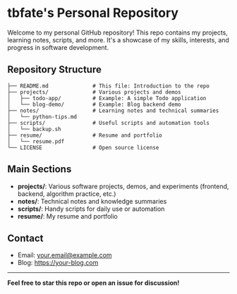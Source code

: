 # tbfate's Personal Repository

Welcome to my personal GitHub repository! This repo contains my projects, learning notes, scripts, and more. It's a showcase of my skills, interests, and progress in software development.

## Repository Structure

```
├── README.md              # This file: Introduction to the repo
├── projects/              # Various projects and demos
│   ├── todo-app/          # Example: A simple Todo application
│   └── blog-demo/         # Example: Blog backend demo
├── notes/                 # Learning notes and technical summaries
│   └── python-tips.md
├── scripts/               # Useful scripts and automation tools
│   └── backup.sh
├── resume/                # Resume and portfolio
│   └── resume.pdf
└── LICENSE                # Open source license
```

## Main Sections

- **projects/**: Various software projects, demos, and experiments (frontend, backend, algorithm practice, etc.)
- **notes/**: Technical notes and knowledge summaries
- **scripts/**: Handy scripts for daily use or automation
- **resume/**: My resume and portfolio

## Contact

- Email: your.email@example.com
- Blog: https://your-blog.com

---

**Feel free to star this repo or open an issue for discussion!**
